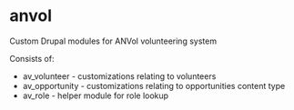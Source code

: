 anvol
=====

Custom Drupal modules for ANVol volunteering system

Consists of:

* av_volunteer   - customizations relating to volunteers
* av_opportunity - customizations relating to opportunities content type
* av_role        - helper module for role lookup
